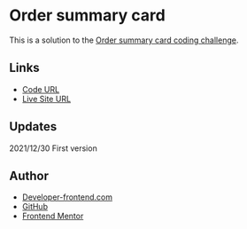 # Order summary card

This is a solution to the [Order summary card coding challenge](https://www.frontendmentor.io/challenges/order-summary-component-QlPmajDUj). 

## Links

- [Code URL](https://github.com/dirkVerm/frontend-exercises/tree/main/02%20CSS/02%20Order%20summary%20card)
- [Live Site URL](https://dirkverm.github.io/frontend-exercises/02%20CSS/02%20Order%20summary%20card/)

## Updates
2021/12/30
First version

## Author

- [Developer-frontend.com](https://developer-frontend.com)
- [GitHub](https://github.com/dirkVerm)
- [Frontend Mentor](https://www.frontendmentor.io/profile/dirkVerm)


